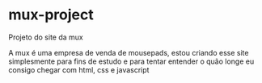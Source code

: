 # mux-project
Projeto do site da mux

A mux é uma empresa de venda de mousepads, estou criando esse site simplesmente para fins de estudo e para tentar entender o quão longe eu consigo chegar com html, css e javascript
